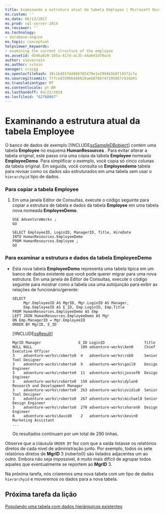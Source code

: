 ```yaml
---
title: Examinando a estrutura atual da tabela Employee | Microsoft Docs
ms.custom: ''
ms.date: 06/13/2017
ms.prod: sql-server-2014
ms.reviewer: ''
ms.technology:
- database-engine
ms.topic: conceptual
helpviewer_keywords:
- examining the current structure of the employee
ms.assetid: d546a820-105a-417d-ac35-44a6d1d70ac6
author: stevestein
ms.author: sstein
manager: craigg
ms.openlocfilehash: 38c16d837dd886785479e1e2994b5b0f19372cfe
ms.sourcegitcommit: f7fced330b64d6616aeb8766747295807c92dd41
ms.translationtype: MT
ms.contentlocale: pt-BR
ms.lasthandoff: 04/23/2019
ms.locfileid: "62760867"
---
```

# <a name="examining-the-current-structure-of-the-employee-table"></a>Examinando a estrutura atual da tabela Employee
  O banco de dados de exemplo [!INCLUDE[ssSampleDBobject](../../includes/sssampledbobject-md.md)] contém uma tabela **Employee** no esquema **HumanResources** . Para evitar alterar a tabela original, este passo cria uma cópia da tabela **Employee** nomeada **EmployeeDemo**. Para simplificar o exemplo, você copia só cinco colunas da tabela original. Em seguida, você consulta os **Employeedemo** tabela para revisar como os dados são estruturados em uma tabela sem usar o `hierarchyid` tipo de dados.  
  
### <a name="to-copy-the-employee-table"></a>Para copiar a tabela Employee  
  
1.  Em uma janela Editor de Consultas, execute o código seguinte para copiar a estrutura de tabela e dados da tabela **Employee** em uma tabela nova nomeada **EmployeeDemo**.  
  
    ```  
    USE AdventureWorks ;  
    GO  
  
    SELECT EmployeeID, LoginID, ManagerID, Title, HireDate   
    INTO HumanResources.EmployeeDemo   
    FROM HumanResources.Employee ;  
    GO  
    ```  
  
### <a name="to-examine-the-structure-and-data-of-the-employeedemo-table"></a>Para examinar a estrutura e dados da tabela EmployeeDemo  
  
-   Esta nova tabela **EmployeeDemo** representa uma tabela típica em um banco de dados existente que você pode querer migrar para uma nova estrutura. Em uma janela de Editor de Consultas, execute o código seguinte para mostrar como a tabela usa uma autojunção para exibir as relações de funcionário/gerente:  
  
    ```  
    SELECT   
         Mgr.EmployeeID AS MgrID, Mgr.LoginID AS Manager,   
         Emp.EmployeeID AS E_ID, Emp.LoginID, Emp.Title  
    FROM HumanResources.EmployeeDemo AS Emp  
    LEFT JOIN HumanResources.EmployeeDemo AS Mgr  
    ON Emp.ManagerID = Mgr.EmployeeID  
    ORDER BY MgrID, E_ID  
    ```  
  
     [!INCLUDE[ssResult](../../includes/ssresult-md.md)]  
  
    ```  
    MgrID Manager                 E_ID LoginID                  Title  
    NULL NULL                      109 adventure-works\ken0     Chief Executive Officer  
    3    adventure-works\roberto0  4   adventure-works\rob0     Senior Tool Designer  
    3    adventure-works\roberto0  9   adventure-works\gail0    Design Engineer  
    3    adventure-works\roberto0  11  adventure-works\jossef0  Design Engineer  
    3    adventure-works\roberto0  158 adventure-works\dylan0   Research and Development Manager  
    3    adventure-works\roberto0  263 adventure-works\ovidiu0  Senior Tool Designer  
    3    adventure-works\roberto0  267 adventure-works\michael8 Senior Design Engineer  
    3    adventure-works\roberto0  270 adventure-works\sharon0  Design Engineer  
    6    adventure-works\david0    2   adventure-works\kevin0   Marketing Assistant  
    ...  
    ```  
  
     Os resultados continuam por um total de 290 linhas.  
  
 Observe que a cláusula `ORDER BY` fez com que a saída listasse os relatórios diretos de cada nível de administração junto. Por exemplo, todos os sete relatórios diretos de **MgrID** 3 (roberto0) são listados adjacentes um ao outro. Embora não seja impossível, é muito mais difícil de agrupar todos aqueles que eventualmente se reportem ao **MgrID** 3.  
  
 Na próxima tarefa, nós criaremos uma nova tabela com um tipo de dados `hierarchyid` e moveremos os dados para a nova tabela.  
  
## <a name="next-task-in-lesson"></a>Próxima tarefa da lição  
 [Populando uma tabela com dados hierárquicos existentes](lesson-1-2-populating-a-table-with-existing-hierarchical-data.md)  
  
  
